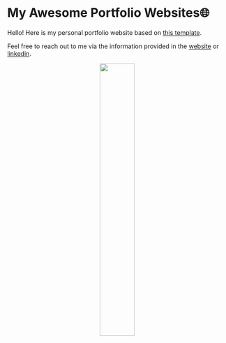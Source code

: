 # My Awesome Portfolio Websites🌐

Hello! Here is my personal portfolio website based on [this template](https://github.com/smaranjitghose/awesome-portfolio-websites).

Feel free to reach out to me via the information provided in the [website](raythx98.github.io/portfolio-website/) or [linkedin](https://www.linkedin.com/in/raythx/).

<p align="center"><img src="https://media.giphy.com/media/9JrkkDoJuU0FbdbUZU/giphy.gif" width = 40%></p>
